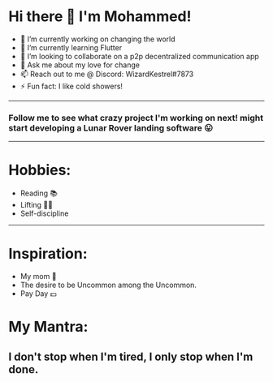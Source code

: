 # Hi there 👋 I'm Mohammed!
- 🔭 I’m currently working on changing the world
- 🌱 I’m currently learning Flutter
- 👯 I’m looking to collaborate on a p2p decentralized communication app
- 💬 Ask me about my love for change
- 📫 Reach out to me @ Discord: WizardKestrel#7873
- ⚡ Fun fact: I like cold showers!
_____
### Follow me to see what crazy project I'm working on next! might start developing a Lunar Rover landing software 😛
__________
# Hobbies:
- Reading 📚
- Lifting 🏋️‍♀️
- Self-discipline
___________
# Inspiration:
- My mom 💖
- The desire to be Uncommon among the Uncommon.
- Pay Day 💵

# My Mantra:
 ## I don't stop when I'm tired, I only stop when I'm done.

<!--
**bigb45/bigb45** is a ✨ _special_ ✨ repository because its `README.md` (this file) appears on your GitHub profile.

Here are some ideas to get you started:

- 🔭 I’m currently working on ...
- 🌱 I’m currently learning ...
- 👯 I’m looking to collaborate on ...
- 🤔 I’m looking for help with ...
- 💬 Ask me about ...
- 📫 How to reach me: ...
- 😄 Pronouns: ...
- ⚡ Fun fact: ...
-->
